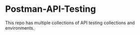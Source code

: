 # Postman-API-Testing
This repo has multiple collections of API testing collections and environments.
